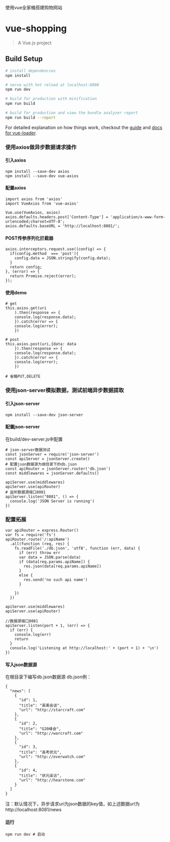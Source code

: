 使用vue全家桶搭建购物网站

# vue-shopping

> A Vue.js project

## Build Setup

``` bash
# install dependencies
npm install

# serve with hot reload at localhost:8080
npm run dev

# build for production with minification
npm run build

# build for production and view the bundle analyzer report
npm run build --report
```

For detailed explanation on how things work, checkout the [guide](http://vuejs-templates.github.io/webpack/) and [docs for vue-loader](http://vuejs.github.io/vue-loader).

### 使用axios做异步数据请求操作

#### 引入axios
```
npm install --save-dev axios
npm install --save-dev vue-axios
```

#### 配置axios
```
import axios from 'axios'
import VueAxios from 'vue-axios'

Vue.use(VueAxios, axios)
axios.defaults.headers.post['Content-Type'] = 'application/x-www-form-urlencoded;charset=UTF-8';
axios.defaults.baseURL = 'http://localhost:8081/';
```

#### POST传参序列化拦截器
```
axios.interceptors.request.use((config) => {
  if(config.method  === 'post'){
    config.data = JSON.stringify(config.data);
  }
  return config;
}, (error) => {
  return Promise.reject(error);
});
```

#### 使用demo
```
# get
this.axios.get(uri
	).then(response => {
	console.log(response.data);
	}).catch(error => {
	console.log(error);
	})
  
# post
this.axios.post(uri,{data: data
	}).then(response => {
	console.log(response.data);
	}).catch(error => {
	console.log(error);
	})

# 省略PUT,DELETE
```

### 使用json-server模拟数据，测试前端异步数据提取

#### 引入json-server
```
npm install --save-dev json-server
```

#### 配置json-server
在build/dev-server.js中配置
```
# json-server数据测试
const jsonServer = require('json-server')
const apiServer = jsonServer.create()
# 配置json数据源为根目录下的db.json
const apiRouter = jsonServer.router('db.json')
const middlewares = jsonServer.defaults()

apiServer.use(middlewares)
apiServer.use(apiRouter)
# 监听数据源端口8081
apiServer.listen("8081", () => {
  console.log('JSON Server is running')
})
```

### 配置拓展
```
var apiRouter = express.Router()
var fs = require('fs')
apiRouter.route('/:apiName')
  .all(function (req, res) {
    fs.readFile('./db.json', 'utf8', function (err, data) {
      if (err) throw err
      var data = JSON.parse(data)
      if (data[req.params.apiName]) {
        res.json(data[req.params.apiName])
      }
      else {
        res.send('no such api name')
      }

    })
  })

apiServer.use(middlewares)
apiServer.use(apiRouter)

//数据源端口8081
apiServer.listen(port + 1, (err) => {
  if (err) {
    console.log(err)
    return
  }
  console.log('Listening at http://localhost:' + (port + 1) + '\n')
})
```


#### 写入json数据源
在根目录下编写db.json数据源
db.json例：
```
{
  "news": [
    {
      "id": 1,
      "title": "英美会谈",
      "url": "http://starcraft.com"
    },
    {
      "id": 2,
      "title": "G20峰会",
      "url": "http://warcraft.com"
    },
    {
      "id": 3,
      "title": "高考状元",
      "url": "http://overwatch.com"
    },
    {
      "id": 4,
      "title": "状元采访",
      "url": "http://hearstone.com"
    }
  ]
}
```

注：默认情况下，异步请求uri为json数据的key值，如上述数据url为http://localhost:8081/news

#### 运行
```
npm run dev # 启动
```








